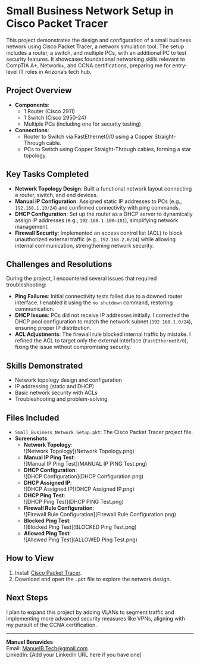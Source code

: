 # Small Business Network Setup in Cisco Packet Tracer

This project demonstrates the design and configuration of a small business network using Cisco Packet Tracer, a network simulation tool. The setup includes a router, a switch, and multiple PCs, with an additional PC to test security features. It showcases foundational networking skills relevant to CompTIA A+, Network+, and CCNA certifications, preparing me for entry-level IT roles in Arizona’s tech hub.

## Project Overview
- **Components**:
  - 1 Router (Cisco 2911)
  - 1 Switch (Cisco 2950-24)
  - Multiple PCs (including one for security testing)
- **Connections**:
  - Router to Switch via FastEthernet0/0 using a Copper Straight-Through cable.
  - PCs to Switch using Copper Straight-Through cables, forming a star topology.

## Key Tasks Completed
- **Network Topology Design**: Built a functional network layout connecting a router, switch, and end devices.
- **Manual IP Configuration**: Assigned static IP addresses to PCs (e.g., `192.168.1.10/24`) and confirmed connectivity with ping commands.
- **DHCP Configuration**: Set up the router as a DHCP server to dynamically assign IP addresses (e.g., `192.168.1.100–101`), simplifying network management.
- **Firewall Security**: Implemented an access control list (ACL) to block unauthorized external traffic (e.g., `192.168.2.0/24`) while allowing internal communication, strengthening network security.

## Challenges and Resolutions
During the project, I encountered several issues that required troubleshooting:  
- **Ping Failures**: Initial connectivity tests failed due to a downed router interface. I enabled it using the `no shutdown` command, restoring communication.  
- **DHCP Issues**: PCs did not receive IP addresses initially. I corrected the DHCP pool configuration to match the network subnet (`192.168.1.0/24`), ensuring proper IP distribution.  
- **ACL Adjustments**: The firewall rule blocked internal traffic by mistake. I refined the ACL to target only the external interface (`FastEthernet0/0`), fixing the issue without compromising security.  

## Skills Demonstrated
- Network topology design and configuration
- IP addressing (static and DHCP)
- Basic network security with ACLs
- Troubleshooting and problem-solving

## Files Included
- `Small_Business_Network_Setup.pkt`: The Cisco Packet Tracer project file.
- **Screenshots**:
  - **Network Topology**:  
    ![Network Topology](Network Topology.png)  
  - **Manual IP Ping Test**:  
    ![Manual IP Ping Test](MANUAL IP PING Test.png)  
  - **DHCP Configuration**:  
    ![DHCP Configuration](DHCP Configuration.png)  
  - **DHCP Assigned IP**:  
    ![DHCP Assigned IP](DHCP Assigned IP.png)  
  - **DHCP Ping Test**:  
    ![DHCP Ping Test](DHCP PING Test.png)  
  - **Firewall Rule Configuration**:  
    ![Firewall Rule Configuration](Firewall Rule Configuration.png)  
  - **Blocked Ping Test**:  
    ![Blocked Ping Test](BLOCKED Ping Test.png)  
  - **Allowed Ping Test**:  
    ![Allowed Ping Test](ALLOWED Ping Test.png)  

## How to View
1. Install [Cisco Packet Tracer](https://www.netacad.com/courses/packet-tracer).
2. Download and open the `.pkt` file to explore the network design.

## Next Steps
I plan to expand this project by adding VLANs to segment traffic and implementing more advanced security measures like VPNs, aligning with my pursuit of the CCNA certification.

---
**Manuel Benavides**  
Email: [ManuelB.Tech@gmail.com](mailto:ManuelB.Tech@gmail.com)  
LinkedIn: [Add your LinkedIn URL here if you have one]
